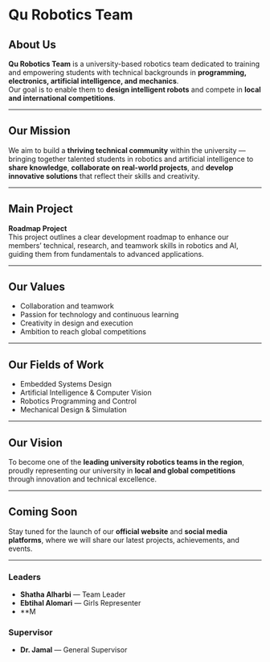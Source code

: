 # Qu Robotics Team

## About Us
**Qu Robotics Team** is a university-based robotics team dedicated to training and empowering students with technical backgrounds in **programming, electronics, artificial intelligence, and mechanics**.  
Our goal is to enable them to **design intelligent robots** and compete in **local and international competitions**.

---

## Our Mission
We aim to build a **thriving technical community** within the university — bringing together talented students in robotics and artificial intelligence to **share knowledge**, **collaborate on real-world projects**, and **develop innovative solutions** that reflect their skills and creativity.

---

## Main Project
**Roadmap Project**  
This project outlines a clear development roadmap to enhance our members’ technical, research, and teamwork skills in robotics and AI, guiding them from fundamentals to advanced applications.

---

## Our Values
- Collaboration and teamwork  
- Passion for technology and continuous learning  
- Creativity in design and execution  
- Ambition to reach global competitions  

---

## Our Fields of Work
- Embedded Systems Design  
- Artificial Intelligence & Computer Vision  
- Robotics Programming and Control  
- Mechanical Design & Simulation  

---

## Our Vision
To become one of the **leading university robotics teams in the region**, proudly representing our university in **local and global competitions** through innovation and technical excellence.

---

## Coming Soon
Stay tuned for the launch of our **official website** and **social media platforms**, where we will share our latest projects, achievements, and events.

---
### Leaders
- **Shatha Alharbi** — Team Leader  
- **Ebtihal Alomari** — Girls Representer
- **M
### Supervisor
- **Dr. Jamal** — General Supervisor  
